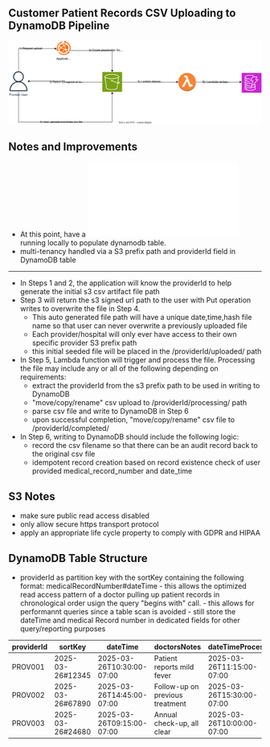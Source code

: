 
## Customer Patient Records CSV Uploading to DynamoDB Pipeline

![s3-upload-lambda](devops-challenge-part1.drawio.svg)

## Notes and Improvements
 - At this point, have a ![Python script](./lambda_function.pylambda_function.py) 
 running locally to populate dynamodb table.
 - multi-tenancy handled via a S3 prefix path and providerId field in DynamoDB 
 table

---
 - In Steps 1 and 2, the application will know the providerId to help generate the initial s3 csv artifact file path
 - Step 3 will return the s3 signed url path to the user with Put 
 operation writes to overwrite the file in Step 4.
    - This auto generated file path will have a unique date,time,hash file name so that user can never overwrite a previously uploaded file
    - Each provider/hospital will only ever have access to their own specific provider S3 prefix path
    - this initial seeded file will be placed in the /providerId/uploaded/ path
 - In Step 5, Lambda function will trigger and process the file. 
 Processing the file may include any or all of the following depending on requirements:
    - extract the providerId from the s3 prefix path to be used in writing to DynamoDB
    - "move/copy/rename" csv upload to /providerId/processing/ path
    - parse csv file and write to DynamoDB in Step 6
    - upon successful completion, "move/copy/rename" csv file to 
    /providerId/completed/
 - In Step 6, writing to DynamoDB should include the following logic:
    - record the csv filename so that there can be an audit record back to the original csv file 
    - idempotent record creation based on record existence check of user 
    provided medical_record_number and date_time
    

 ## S3 Notes
 - make sure public read access disabled
 - only allow secure https transport protocol
 - apply an appropriate life cycle property to comply with GDPR and HIPAA 
 
 ## DynamoDB Table Structure
- providerId as partition key with the sortKey containing the following 
    format: medicalRecordNumber#dateTime
        - this allows the optimized read access pattern of a doctor pulling up 
        patient records in chronological order usign the query "begins with" call.
        - this allows for performannt queries since a table scan is avoided
        - still store the dateTime and medical Record number in dedicated fields 
        for other query/reporting purposes

| providerId | sortKey | dateTime | doctorsNotes | dateTimeProcessed | csvFile | firstName | lastName | medicalRecordNumber |
|------------|---------|----------|--------------|-------------------|---------|-----------|----------|---------------------|
| PROV001 | 2025-03-26#12345 | 2025-03-26T10:30:00-07:00 | Patient reports mild fever | 2025-03-26T11:15:00-07:00 | records_20250326.csv | John | Doe | MRN123456 |
| PROV002 | 2025-03-26#67890 | 2025-03-26T14:45:00-07:00 | Follow-up on previous treatment | 2025-03-26T15:30:00-07:00 | records_20250326.csv | Jane | Smith | MRN789012 |
| PROV003 | 2025-03-26#24680 | 2025-03-26T09:15:00-07:00 | Annual check-up, all clear | 2025-03-26T10:00:00-07:00 | records_20250326.csv | Bob | Johnson | MRN345678 |



